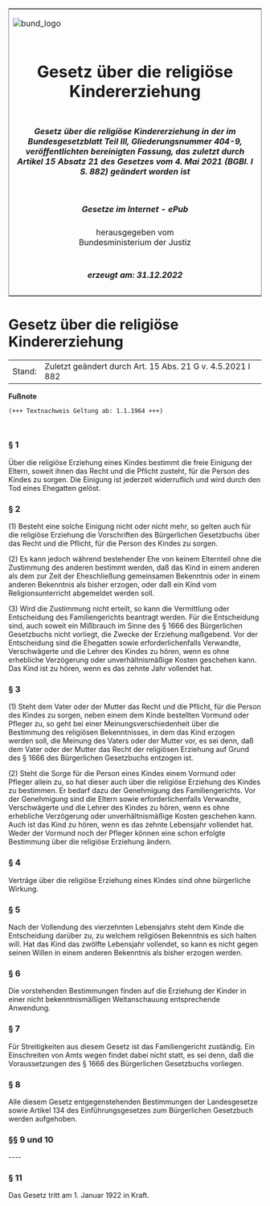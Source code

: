 <span id="DECKBLATT.html"></span>

<table border="0" frame="border" width="100%">

<tr valign="top">

<td align="left">

![bund\_logo](BfJ_2021_Web_de_de.gif)

</td>

<td align="right">

 

</td>

</tr>

<tr align="center" valign="middle">

<td colspan="2">

# Gesetz über die religiöse Kindererziehung

</td>

</tr>

<tr align="center" valign="middle">

<td colspan="2">

##### Gesetz über die religiöse Kindererziehung in der im Bundesgesetzblatt Teil III, Gliederungsnummer 404-9, veröffentlichten bereinigten Fassung, das zuletzt durch Artikel 15 Absatz 21 des Gesetzes vom 4. Mai 2021 (BGBl. I S. 882) geändert worden ist

</td>

</tr>

<tr align="center" valign="middle">

<td colspan="2">

  
  

##### Gesetze im Internet - ePub  
  
herausgegeben vom  
Bundesministerium der Justiz

</td>

</tr>

<tr align="center" valign="bottom">

<td colspan="2">

  
  

##### erzeugt am: 31.12.2022

</td>

</tr>

</table>

<span id="BJNR009390921.html"></span>

# Gesetz über die religiöse Kindererziehung

<div>

<div class="jnhtml">

|        |                                                            |
| ------ | ---------------------------------------------------------- |
| Stand: | Zuletzt geändert durch Art. 15 Abs. 21 G v. 4.5.2021 I 882 |

</div>

</div>

<div>

  
**Fußnote**

<div class="jnhtml">

<div>

<div class="jurAbsatz">

  

``` 
(+++ Textnachweis Geltung ab: 1.1.1964 +++)

 
```

</div>

</div>

</div>

</div>

<span id="BJNR009390921BJNE000100320.html"></span>

### § 1  

<div>

<div class="jnhtml">

<div>

<div class="jurAbsatz">

Über die religiöse Erziehung eines Kindes bestimmt die freie Einigung
der Eltern, soweit ihnen das Recht und die Pflicht zusteht, für die
Person des Kindes zu sorgen. Die Einigung ist jederzeit widerruflich und
wird durch den Tod eines Ehegatten gelöst.

</div>

</div>

</div>

</div>

<span id="BJNR009390921BJNE000203125.html"></span>

### § 2  

<div>

<div class="jnhtml">

<div>

<div class="jurAbsatz">

(1) Besteht eine solche Einigung nicht oder nicht mehr, so gelten auch
für die religiöse Erziehung die Vorschriften des Bürgerlichen
Gesetzbuchs über das Recht und die Pflicht, für die Person des Kindes zu
sorgen.

</div>

<div class="jurAbsatz">

(2) Es kann jedoch während bestehender Ehe von keinem Elternteil ohne
die Zustimmung des anderen bestimmt werden, daß das Kind in einem
anderen als dem zur Zeit der Eheschließung gemeinsamen Bekenntnis oder
in einem anderen Bekenntnis als bisher erzogen, oder daß ein Kind vom
Religionsunterricht abgemeldet werden soll.

</div>

<div class="jurAbsatz">

(3) Wird die Zustimmung nicht erteilt, so kann die Vermittlung oder
Entscheidung des Familiengerichts beantragt werden. Für die Entscheidung
sind, auch soweit ein Mißbrauch im Sinne des § 1666 des Bürgerlichen
Gesetzbuchs nicht vorliegt, die Zwecke der Erziehung maßgebend. Vor der
Entscheidung sind die Ehegatten sowie erforderlichenfalls Verwandte,
Verschwägerte und die Lehrer des Kindes zu hören, wenn es ohne
erhebliche Verzögerung oder unverhältnismäßige Kosten geschehen kann.
Das Kind ist zu hören, wenn es das zehnte Jahr vollendet hat.

</div>

</div>

</div>

</div>

<span id="BJNR009390921BJNE000303125.html"></span>

### § 3  

<div>

<div class="jnhtml">

<div>

<div class="jurAbsatz">

(1) Steht dem Vater oder der Mutter das Recht und die Pflicht, für die
Person des Kindes zu sorgen, neben einem dem Kinde bestellten Vormund
oder Pfleger zu, so geht bei einer Meinungsverschiedenheit über die
Bestimmung des religiösen Bekenntnisses, in dem das Kind erzogen werden
soll, die Meinung des Vaters oder der Mutter vor, es sei denn, daß dem
Vater oder der Mutter das Recht der religiösen Erziehung auf Grund des §
1666 des Bürgerlichen Gesetzbuchs entzogen ist.

</div>

<div class="jurAbsatz">

(2) Steht die Sorge für die Person eines Kindes einem Vormund oder
Pfleger allein zu, so hat dieser auch über die religiöse Erziehung des
Kindes zu bestimmen. Er bedarf dazu der Genehmigung des
Familiengerichts. Vor der Genehmigung sind die Eltern sowie
erforderlichenfalls Verwandte, Verschwägerte und die Lehrer des Kindes
zu hören, wenn es ohne erhebliche Verzögerung oder unverhältnismäßige
Kosten geschehen kann. Auch ist das Kind zu hören, wenn es das zehnte
Lebensjahr vollendet hat. Weder der Vormund noch der Pfleger können eine
schon erfolgte Bestimmung über die religiöse Erziehung ändern.

</div>

</div>

</div>

</div>

<span id="BJNR009390921BJNE000400320.html"></span>

### § 4  

<div>

<div class="jnhtml">

<div>

<div class="jurAbsatz">

Verträge über die religiöse Erziehung eines Kindes sind ohne bürgerliche
Wirkung.

</div>

</div>

</div>

</div>

<span id="BJNR009390921BJNE000500320.html"></span>

### § 5  

<div>

<div class="jnhtml">

<div>

<div class="jurAbsatz">

Nach der Vollendung des vierzehnten Lebensjahrs steht dem Kinde die
Entscheidung darüber zu, zu welchem religiösen Bekenntnis es sich halten
will. Hat das Kind das zwölfte Lebensjahr vollendet, so kann es nicht
gegen seinen Willen in einem anderen Bekenntnis als bisher erzogen
werden.

</div>

</div>

</div>

</div>

<span id="BJNR009390921BJNE000600320.html"></span>

### § 6  

<div>

<div class="jnhtml">

<div>

<div class="jurAbsatz">

Die vorstehenden Bestimmungen finden auf die Erziehung der Kinder in
einer nicht bekenntnismäßigen Weltanschauung entsprechende Anwendung.

</div>

</div>

</div>

</div>

<span id="BJNR009390921BJNE000701140.html"></span>

### § 7  

<div>

<div class="jnhtml">

<div>

<div class="jurAbsatz">

Für Streitigkeiten aus diesem Gesetz ist das Familiengericht zuständig.
Ein Einschreiten von Amts wegen findet dabei nicht statt, es sei denn,
daß die Voraussetzungen des § 1666 des Bürgerlichen Gesetzbuchs
vorliegen.

</div>

</div>

</div>

</div>

<span id="BJNR009390921BJNE000800320.html"></span>

### § 8  

<div>

<div class="jnhtml">

<div>

<div class="jurAbsatz">

Alle diesem Gesetz entgegenstehenden Bestimmungen der Landesgesetze
sowie Artikel 134 des Einführungsgesetzes zum Bürgerlichen Gesetzbuch
werden aufgehoben.

</div>

</div>

</div>

</div>

<span id="BJNR009390921BJNE000900320.html"></span>

### §§ 9 und 10  
\----

<span id="BJNR009390921BJNE001000320.html"></span>

### § 11  

<div>

<div class="jnhtml">

<div>

<div class="jurAbsatz">

Das Gesetz tritt am 1. Januar 1922 in Kraft.

</div>

</div>

</div>

</div>
